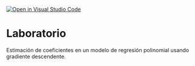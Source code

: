 [![Open in Visual Studio Code](https://classroom.github.com/assets/open-in-vscode-c66648af7eb3fe8bc4f294546bfd86ef473780cde1dea487d3c4ff354943c9ae.svg)](https://classroom.github.com/online_ide?assignment_repo_id=9021906&assignment_repo_type=AssignmentRepo)
# Laboratorio

Estimación de coeficientes en un modelo de regresión polinomial usando gradiente descendente.
